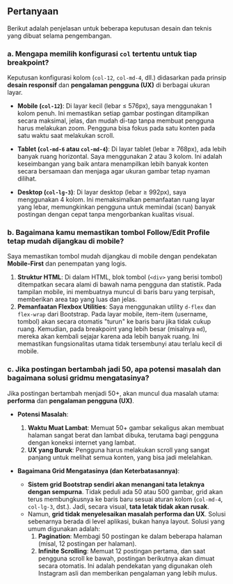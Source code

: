 ## Pertanyaan

Berikut adalah penjelasan untuk beberapa keputusan desain dan teknis yang dibuat selama pengembangan.

### a. Mengapa memilih konfigurasi `col` tertentu untuk tiap breakpoint?

Keputusan konfigurasi kolom (`col-12`, `col-md-4`, dll.) didasarkan pada prinsip **desain responsif** dan **pengalaman pengguna (UX)** di berbagai ukuran layar.

* **Mobile (`col-12`)**: Di layar kecil (lebar ≤ 576px), saya menggunakan 1 kolom penuh. Ini memastikan setiap gambar postingan ditampilkan secara maksimal, jelas, dan mudah di-tap tanpa membuat pengguna harus melakukan zoom. Pengguna bisa fokus pada satu konten pada satu waktu saat melakukan scroll.

* **Tablet (`col-md-6` atau `col-md-4`)**: Di layar tablet (lebar ≥ 768px), ada lebih banyak ruang horizontal. Saya menggunakan 2 atau 3 kolom. Ini adalah keseimbangan yang baik antara menampilkan lebih banyak konten secara bersamaan dan menjaga agar ukuran gambar tetap nyaman dilihat.

* **Desktop (`col-lg-3`)**: Di layar desktop (lebar ≥ 992px), saya menggunakan 4 kolom. Ini memaksimalkan pemanfaatan ruang layar yang lebar, memungkinkan pengguna untuk memindai (scan) banyak postingan dengan cepat tanpa mengorbankan kualitas visual.

### b. Bagaimana kamu memastikan tombol Follow/Edit Profile tetap mudah dijangkau di mobile?

Saya memastikan tombol mudah dijangkau di mobile dengan pendekatan **Mobile-First** dan penempatan yang logis.

1.  **Struktur HTML**: Di dalam HTML, blok tombol (`<div>` yang berisi tombol) ditempatkan secara alami di bawah nama pengguna dan statistik. Pada tampilan mobile, ini membuatnya muncul di baris baru yang terpisah, memberikan area tap yang luas dan jelas.
2.  **Pemanfaatan Flexbox Utilities**: Saya menggunakan utility `d-flex` dan `flex-wrap` dari Bootstrap. Pada layar mobile, item-item (username, tombol) akan secara otomatis "turun" ke baris baru jika tidak cukup ruang. Kemudian, pada breakpoint yang lebih besar (misalnya `md`), mereka akan kembali sejajar karena ada lebih banyak ruang. Ini memastikan fungsionalitas utama tidak tersembunyi atau terlalu kecil di mobile.

### c. Jika postingan bertambah jadi 50, apa potensi masalah dan bagaimana solusi gridmu mengatasinya?

Jika postingan bertambah menjadi 50+, akan muncul dua masalah utama: **performa** dan **pengalaman pengguna (UX)**.

* **Potensi Masalah**:
    1.  **Waktu Muat Lambat**: Memuat 50+ gambar sekaligus akan membuat halaman sangat berat dan lambat dibuka, terutama bagi pengguna dengan koneksi internet yang lambat.
    2.  **UX yang Buruk**: Pengguna harus melakukan scroll yang sangat panjang untuk melihat semua konten, yang bisa jadi melelahkan.

* **Bagaimana Grid Mengatasinya (dan Keterbatasannya)**:
    * **Sistem grid Bootstrap sendiri akan menangani tata letaknya dengan sempurna**. Tidak peduli ada 50 atau 500 gambar, grid akan terus membungkusnya ke baris baru sesuai aturan kolom (`col-md-4`, `col-lg-3`, dst.). Jadi, secara visual, **tata letak tidak akan rusak**.
    * Namun, **grid tidak menyelesaikan masalah performa dan UX**. Solusi sebenarnya berada di level aplikasi, bukan hanya layout. Solusi yang umum digunakan adalah:
        1.  **Pagination**: Membagi 50 postingan ke dalam beberapa halaman (misal, 12 postingan per halaman).
        2.  **Infinite Scrolling**: Memuat 12 postingan pertama, dan saat pengguna scroll ke bawah, postingan berikutnya akan dimuat secara otomatis. Ini adalah pendekatan yang digunakan oleh Instagram asli dan memberikan pengalaman yang lebih mulus.
